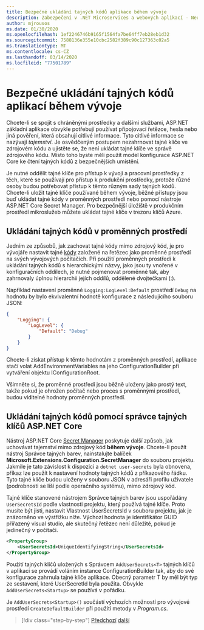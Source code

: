 ```yaml
---
title: Bezpečné ukládání tajných kódů aplikace během vývoje
description: Zabezpečení v .NET Microservices a webových aplikací - Neukládejte tajné klíče aplikace, jako jsou hesla, připojovací řetězce nebo klíče rozhraní API ve slučování zdrojového kódu, pochopit možnosti, které můžete použít v ASP.NET Core, zejména musíte pochopit, jak zacházet s "uživatel tajemství".
author: mjrousos
ms.date: 01/30/2020
ms.openlocfilehash: 1ef2246746b9165f1564fa7be64ff7eb28eb1d32
ms.sourcegitcommit: 7588136e355e10cbc2582f389c90c127363c02a5
ms.translationtype: MT
ms.contentlocale: cs-CZ
ms.lasthandoff: 03/14/2020
ms.locfileid: "77501789"
---
```

# <a name="store-application-secrets-safely-during-development"></a>Bezpečné ukládání tajných kódů aplikací během vývoje

Chcete-li se spojit s chráněnými prostředky a dalšími službami, ASP.NET základní aplikace obvykle potřebují používat připojovací řetězce, hesla nebo jiná pověření, která obsahují citlivé informace. Tyto citlivé informace se nazývají *tajemství*. Je osvědčeným postupem nezahrnovat tajné klíče ve zdrojovém kódu a ujistěte se, že není ukládat tajné klíče ve správě zdrojového kódu. Místo toho byste měli použít model konfigurace ASP.NET Core ke čtení tajných kódů z bezpečnějších umístění.

Je nutné oddělit tajné klíče pro přístup k vývoji a pracovní prostředky z těch, které se používají pro přístup k produkční prostředky, protože různé osoby budou potřebovat přístup k těmto různým sady tajných kódů. Chcete-li uložit tajné klíče používané během vývoje, běžné přístupy jsou buď ukládat tajné kódy v proměnných prostředí nebo pomocí nástroje ASP.NET Core Secret Manager. Pro bezpečnější úložiště v produkčním prostředí mikroslužeb můžete ukládat tajné klíče v trezoru klíčů Azure.

## <a name="store-secrets-in-environment-variables"></a>Ukládání tajných kódů v proměnných prostředí

Jedním ze způsobů, jak zachovat tajné kódy mimo zdrojový kód, je pro vývojáře nastavit tajné [kódy](/aspnet/core/security/app-secrets#environment-variables) založené na řetězec jako proměnné prostředí na svých vývojových počítačích. Při použití proměnných prostředí k ukládání tajných kódů s hierarchickými názvy, jako jsou ty vnořené v konfiguračních oddílech, je nutné pojmenovat proměnné tak, aby zahrnovaly úplnou hierarchii jejích oddílů, oddělené dvojtečkami (:).

Například nastavení proměnné `Logging:LogLevel:Default` prostředí `Debug` na hodnotu by bylo ekvivalentní hodnotě konfigurace z následujícího souboru JSON:

```json
{
    "Logging": {
        "LogLevel": {
            "Default": "Debug"
        }
    }
}
```

Chcete-li získat přístup k těmto hodnotám z proměnných prostředí, aplikace stačí volat AddEnvironmentVariables na jeho ConfigurationBuilder při vytváření objektu IConfigurationRoot.

Všimněte si, že proměnné prostředí jsou běžně uloženy jako prostý text, takže pokud je ohrožen počítač nebo proces s proměnnými prostředí, budou viditelné hodnoty proměnných prostředí.

## <a name="store-secrets-with-the-aspnet-core-secret-manager"></a>Ukládání tajných kódů pomocí správce tajných klíčů ASP.NET Core

Nástroj ASP.NET Core [Secret Manager](/aspnet/core/security/app-secrets#secret-manager) poskytuje další způsob, jak uchovávat tajemství mimo zdrojový kód **během vývoje**. Chcete-li použít nástroj Správce tajných barev, nainstalujte balíček **Microsoft.Extensions.Configuration.SecretManager** do souboru projektu. Jakmile je tato závislost k dispozici a `dotnet user-secrets` byla obnovena, příkaz lze použít k nastavení hodnoty tajných kódů z příkazového řádku. Tyto tajné klíče budou uloženy v souboru JSON v adresáři profilu uživatele (podrobnosti se liší podle operačního systému), mimo zdrojový kód.

Tajné klíče stanovené nástrojem Správce tajných barev jsou uspořádány `UserSecretsId` podle vlastnosti projektu, který používá tajné klíče. Proto musíte být jisti, nastavit Vlastnost UserSecretsId v souboru projektu, jak je znázorněno ve výstřižku níže. Výchozí hodnota je identifikátor GUID přiřazený visual studio, ale skutečný řetězec není důležité, pokud je jedinečný v počítači.

```xml
<PropertyGroup>
    <UserSecretsId>UniqueIdentifyingString</UserSecretsId>
</PropertyGroup>
```

Použití tajných klíčů uložených s Správcem `AddUserSecrets<T>` tajných klíčů v aplikaci se provádí voláním instance ConfigurationBuilder tak, aby do své konfigurace zahrnula tajné klíče aplikace. Obecný parametr T by měl být typ ze sestavení, které UserSecretId byla použita. Obvykle `AddUserSecrets<Startup>` se používá v pořádku.

Je `AddUserSecrets<Startup>()` součástí výchozích možností pro vývojové prostředí `CreateDefaultBuilder` při použití metody v *Program.cs*.

>[!div class="step-by-step"]
>[Předchozí](authorization-net-microservices-web-applications.md)
>[další](azure-key-vault-protects-secrets.md)
